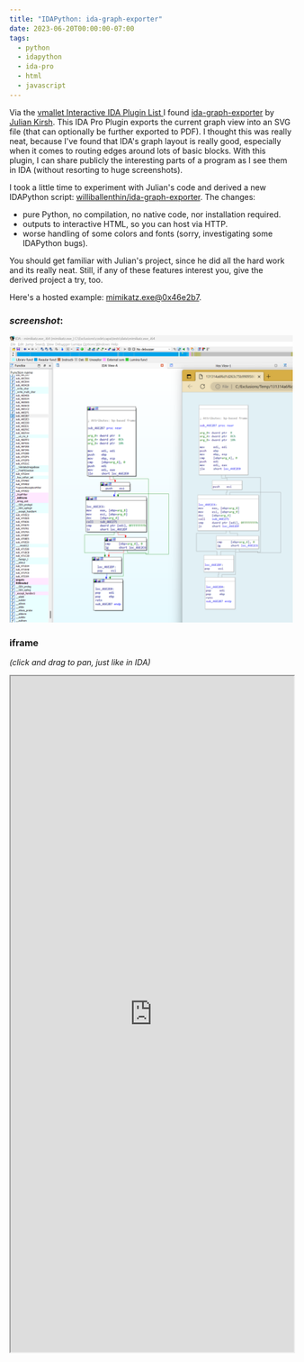 ```yaml
---
title: "IDAPython: ida-graph-exporter"
date: 2023-06-20T00:00:00-07:00
tags:
  - python
  - idapython
  - ida-pro
  - html
  - javascript
---
```


Via the [vmallet Interactive IDA Plugin List ](https://vmallet.github.io/ida-plugins/) I found [ida-graph-exporter](https://github.com/kirschju/ida-graph-exporter) by [Julian Kirsh](https://kirschju.re/). This IDA Pro Plugin exports the current graph view into an SVG file (that can optionally be further exported to PDF). I thought this was really neat, because I've found that IDA's graph layout is really good, especially when it comes to routing edges around lots of basic blocks. With this plugin, I can share publicly the interesting parts of a program as I see them in IDA (without resorting to huge screenshots).

I took a little time to experiment with Julian's code and derived a new IDAPython script: [williballenthin/ida-graph-exporter](https://github.com/williballenthin/ida-graph-exporter). The changes:
  - pure Python, no compilation, no native code, nor installation required.
  - outputs to interactive HTML, so you can host via HTTP.
  - worse handling of some colors and fonts (sorry, investigating some IDAPython bugs).

You should get familiar with Julian's project, since he did all the hard work and its really neat. Still, if any of these features interest you, give the derived project a try, too.

Here's a hosted example: [mimikatz.exe@0x46e2b7](http://www.williballenthin.com/tools/ida/mimikatz/0x46e2b7/index.html).

### *screenshot*:

![side by side](https://github.com/williballenthin/ida-graph-exporter/blob/cbee393/example/side-by-side.png?raw=true)

### iframe

*(click and drag to pan, just like in IDA)*
<iframe src="http://www.williballenthin.com/tools/ida/mimikatz/0x46e2b7/index.html" width="100%" height="1200" title="ida-graph-exporter"></iframe>